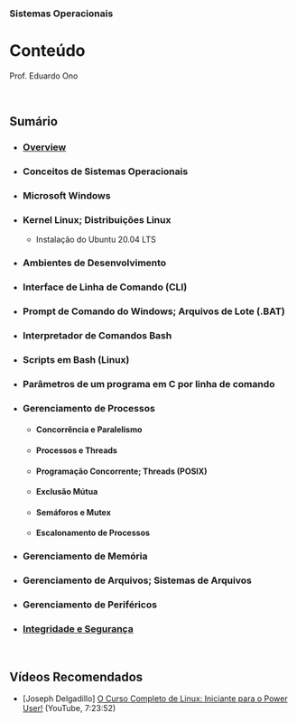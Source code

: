 ### Sistemas Operacionais

# Conteúdo

Prof. Eduardo Ono

<br>

## Sumário

* ### [Overview](./00-overview/)

* ### Conceitos de Sistemas Operacionais

* ### Microsoft Windows

* ### Kernel Linux; Distribuições Linux

  * Instalação do Ubuntu 20.04 LTS

* ### Ambientes de Desenvolvimento

* ### Interface de Linha de Comando (CLI)

* ### Prompt de Comando do Windows; Arquivos de Lote (.BAT)

* ### Interpretador de Comandos Bash

* ### Scripts em Bash (Linux)

* ### Parâmetros de um programa em C por linha de comando

* ### Gerenciamento de Processos

  * #### Concorrência e Paralelismo

  * #### Processos e Threads

  * #### Programação Concorrente; Threads (POSIX)

  * #### Exclusão Mútua

  * #### Semáforos e Mutex

  * #### Escalonamento de Processos

* ### Gerenciamento de Memória

* ### Gerenciamento de Arquivos; Sistemas de Arquivos

* ### Gerenciamento de Periféricos

* ### [Integridade e Segurança](./integridade-seguranca)

<br>

## Vídeos Recomendados

* [Joseph Delgadillo] [O Curso Completo de Linux: Iniciante para o Power User!](https://www.youtube.com/watch?v=wBp0Rb-ZJak) (YouTube, 7:23:52)

<br>
